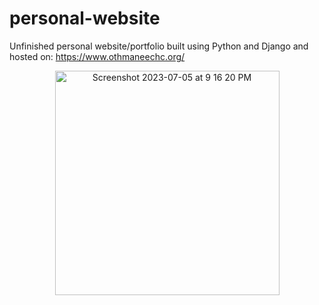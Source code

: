 # personal-website

Unfinished personal website/portfolio built using Python and Django and hosted on: https://www.othmaneechc.org/

<p align="center">
<img width="359" alt="Screenshot 2023-07-05 at 9 16 20 PM" src="https://github.com/othmaneechc/personal-website/assets/77905364/c4f17196-a4a2-4eed-82a7-df8576e7a484">
</p>
